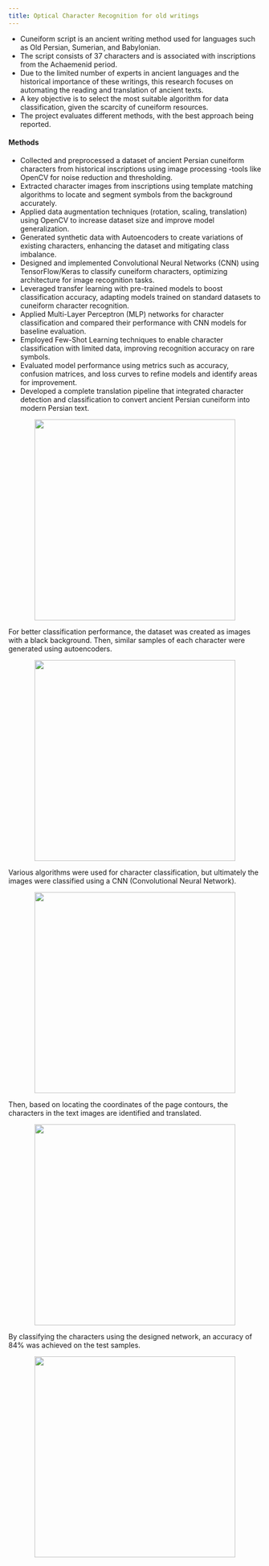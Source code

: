 ```yaml
---
title: Optical Character Recognition for old writings
---
```





- Cuneiform script is an ancient writing method used for languages such as Old Persian, Sumerian, and Babylonian.
- The script consists of 37 characters and is associated with inscriptions from the Achaemenid period.
- Due to the limited number of experts in ancient languages and the historical importance of these writings, this research focuses on automating the reading and translation of ancient texts.
- A key objective is to select the most suitable algorithm for data classification, given the scarcity of cuneiform resources.
- The project evaluates different methods, with the best approach being reported.

<h4>Methods</h4>

- Collected and preprocessed a dataset of ancient Persian cuneiform characters from historical inscriptions using image processing -tools like OpenCV for noise reduction and thresholding.
- Extracted character images from inscriptions using template matching algorithms to locate and segment symbols from the background accurately.
- Applied data augmentation techniques (rotation, scaling, translation) using OpenCV to increase dataset size and improve model generalization.
- Generated synthetic data with Autoencoders to create variations of existing characters, enhancing the dataset and mitigating class imbalance.
- Designed and implemented Convolutional Neural Networks (CNN) using TensorFlow/Keras to classify cuneiform characters, optimizing architecture for image recognition tasks.
- Leveraged transfer learning with pre-trained models to boost classification accuracy, adapting models trained on standard datasets to cuneiform character recognition.
- Applied Multi-Layer Perceptron (MLP) networks for character classification and compared their performance with CNN models for baseline evaluation.
- Employed Few-Shot Learning techniques to enable character classification with limited data, improving recognition accuracy on rare symbols.
- Evaluated model performance using metrics such as accuracy, confusion matrices, and loss curves to refine models and identify areas for improvement.
- Developed a complete translation pipeline that integrated character detection and classification to convert ancient Persian cuneiform into modern Persian text.


 <center>
 <div class = "column">
    <img src="https://github.com/user-attachments/assets/97b5d141-325d-4f56-858e-43b7054cbe37" width = "400" position = "relative" align ="center">
 </div>
 </center>

For better classification performance, the dataset was created as images with a black background. Then, similar samples of each character were generated using autoencoders.

  <center>
 <div class = "column">
    <img src="https://github.com/user-attachments/assets/9dc0674e-1b45-42f7-98b5-c04e256c5a18" width = "400" position = "relative" align ="center">
 </div>
 </center>

Various algorithms were used for character classification, but ultimately the images were classified using a CNN (Convolutional Neural Network).

 <center>
 <div class = "column">
    <img src="https://github.com/user-attachments/assets/892cb9c1-c83f-43a2-8c28-0e1f6f238f04" width = "400" position = "relative" align ="center">
 </div>
 </center>


Then, based on locating the coordinates of the page contours, the characters in the text images are identified and translated.

 <center>
 <div class = "column">
    <img src="https://github.com/user-attachments/assets/d4c00812-e4d2-42c8-a00a-c4662b186e8e" width = "400" position = "relative" align ="center">
 </div>
 </center>

By classifying the characters using the designed network, an accuracy of 84% was achieved on the test samples.

 <center>
 <div class = "column">
    <img src="https://github.com/user-attachments/assets/2e5ff432-e57e-4f12-80c9-a03928406e89" width = "400" position = "relative" align ="center">
 </div>
 </center>

